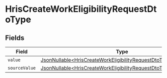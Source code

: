 # HrisCreateWorkEligibilityRequestDtoType


## Fields

| Field                                                                                                                                              | Type                                                                                                                                               | Required                                                                                                                                           | Description                                                                                                                                        |
| -------------------------------------------------------------------------------------------------------------------------------------------------- | -------------------------------------------------------------------------------------------------------------------------------------------------- | -------------------------------------------------------------------------------------------------------------------------------------------------- | -------------------------------------------------------------------------------------------------------------------------------------------------- |
| `value`                                                                                                                                            | [JsonNullable\<HrisCreateWorkEligibilityRequestDtoTypeValue>](../../models/components/HrisCreateWorkEligibilityRequestDtoTypeValue.md)             | :heavy_minus_sign:                                                                                                                                 | N/A                                                                                                                                                |
| `sourceValue`                                                                                                                                      | [JsonNullable\<HrisCreateWorkEligibilityRequestDtoTypeSourceValue>](../../models/components/HrisCreateWorkEligibilityRequestDtoTypeSourceValue.md) | :heavy_minus_sign:                                                                                                                                 | N/A                                                                                                                                                |